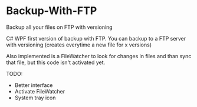 # Backup-With-FTP
Backup all your files on FTP with versioning

C# WPF first version of backup with FTP. You can backup to a FTP server with versioning 
(creates everytime a new file for x versions)

Also implemented is a FileWatcher to look for changes in files and than sync that file, but this code isn't activated yet.

TODO: 
- Better interface
- Activate FileWatcher
- System tray icon
